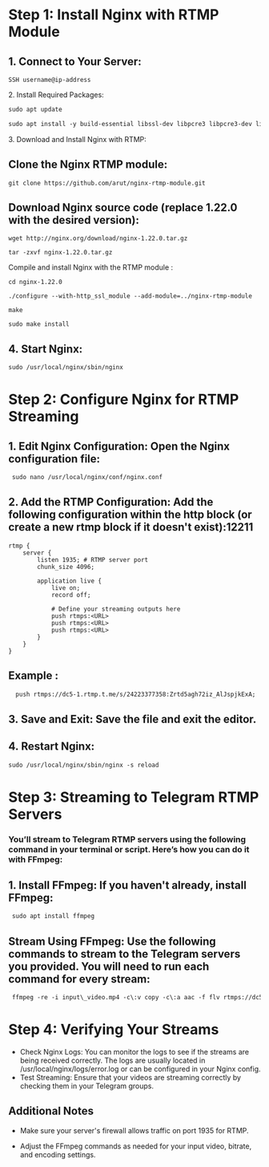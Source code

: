 # Step 1: Install Nginx with RTMP Module



1\. Connect to Your Server:
---------------------------

```tsx
SSH username@ip-address
```


2\. Install Required Packages:



```txt
sudo apt update
```

```txt
sudo apt install -y build-essential libssl-dev libpcre3 libpcre3-dev libcurl4-openssl-dev libgeoip-dev libxslt1-dev git
```


3. Download and Install Nginx with RTMP:

Clone the Nginx RTMP module:
----------------------------

```tsx
git clone https://github.com/arut/nginx-rtmp-module.git
```

## Download Nginx source code (replace 1.22.0 with the desired version):

```tsx
wget http://nginx.org/download/nginx-1.22.0.tar.gz
```

```tsx
tar -zxvf nginx-1.22.0.tar.gz
```

Compile and install Nginx with the RTMP module : 



```tsx
cd nginx-1.22.0
```

```tsx
./configure --with-http_ssl_module --add-module=../nginx-rtmp-module
```

```tsx
make
```

```tsx
sudo make install
```

## 4. Start Nginx:

```txt
sudo /usr/local/nginx/sbin/nginx
```

# Step 2: Configure Nginx for RTMP Streaming



## 1. Edit Nginx Configuration: Open the Nginx configuration file:

```txt
 sudo nano /usr/local/nginx/conf/nginx.conf
```


## 2. Add the RTMP Configuration: Add the following configuration within the http block (or create a new rtmp block if it doesn't exist):12211



```tsx
rtmp {
    server {
        listen 1935; # RTMP server port
        chunk_size 4096;

        application live {
            live on;
            record off;

            # Define your streaming outputs here
            push rtmps:<URL>
            push rtmps:<URL>
            push rtmps:<URL>
        }
    }
}

```

## Example :

```txt
  push rtmps://dc5-1.rtmp.t.me/s/24223377358:Zrtd5agh72iz_AlJspjkExA;
```

## 3. Save and Exit: Save the file and exit the editor.
## 4. Restart Nginx:

```txt 
sudo /usr/local/nginx/sbin/nginx -s reload
```

# Step 3: Streaming to Telegram RTMP Servers

### You’ll stream to Telegram RTMP servers using the following command in your terminal or script. Here’s how you can do it with FFmpeg:

## 1. Install FFmpeg: If you haven't already, install FFmpeg:

```txt
 sudo apt install ffmpeg
```

## Stream Using FFmpeg: Use the following commands to stream to the Telegram servers you provided. You will need to run each command for every stream:

```txt
 ffmpeg -re -i input\_video.mp4 -c\:v copy -c\:a aac -f flv rtmps://dc5-1.rtmp.t.me/s/<Your-Stream-Key>
```

# Step 4: Verifying Your Streams

- Check Nginx Logs: You can monitor the logs to see if the streams are being received correctly. The logs are usually located in /usr/local/nginx/logs/error.log or can be configured in your Nginx config.
- Test Streaming: Ensure that your videos are streaming correctly by checking them in your Telegram groups.

## Additional Notes

- Make sure your server's firewall allows traffic on port 1935 for RTMP.

- Adjust the FFmpeg commands as needed for your input video, bitrate, and encoding settings.


